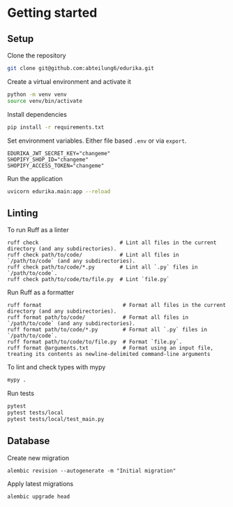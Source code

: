 # Getting started

## Setup

Clone the repository

```bash
git clone git@github.com:abteilung6/edurika.git
```

Create a virtual environment and activate it

```bash
python -m venv venv
source venv/bin/activate
```

Install dependencies

```bash
pip install -r requirements.txt
```

Set environment variables. Either file based `.env` or via `export`.
```
EDURIKA_JWT_SECRET_KEY="changeme"
SHOPIFY_SHOP_ID="changeme"
SHOPIFY_ACCESS_TOKEN="changeme"
```

Run the application

```bash
uvicorn edurika.main:app --reload
```

## Linting

To run Ruff as a linter
```
ruff check                          # Lint all files in the current directory (and any subdirectories).
ruff check path/to/code/            # Lint all files in `/path/to/code` (and any subdirectories).
ruff check path/to/code/*.py        # Lint all `.py` files in `/path/to/code`.
ruff check path/to/code/to/file.py  # Lint `file.py`
```

Run Ruff as a formatter
```
ruff format                          # Format all files in the current directory (and any subdirectories).
ruff format path/to/code/            # Format all files in `/path/to/code` (and any subdirectories).
ruff format path/to/code/*.py        # Format all `.py` files in `/path/to/code`.
ruff format path/to/code/to/file.py  # Format `file.py`.
ruff format @arguments.txt           # Format using an input file, treating its contents as newline-delimited command-line arguments
```

To lint and check types with mypy

```bash
mypy .
```

Run tests

```bash
pytest
pytest tests/local
pytest tests/local/test_main.py
```

## Database

Create new migration
```
alembic revision --autogenerate -m "Initial migration"
```

Apply latest migrations
```
alembic upgrade head
```
